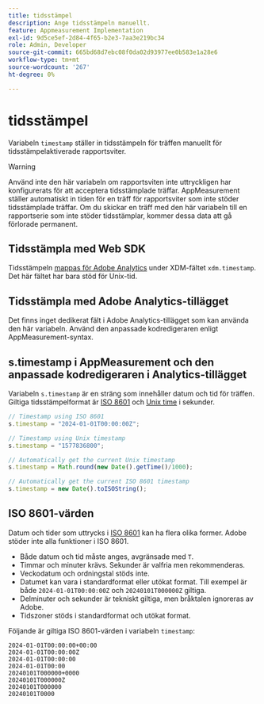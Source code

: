```yaml
---
title: tidsstämpel
description: Ange tidsstämpeln manuellt.
feature: Appmeasurement Implementation
exl-id: 9d5ce5ef-2d84-4f65-b2e3-7aa3e219bc34
role: Admin, Developer
source-git-commit: 665bd68d7ebc08f0da02d93977ee0b583e1a28e6
workflow-type: tm+mt
source-wordcount: '267'
ht-degree: 0%

---
```


# tidsstämpel

Variabeln `timestamp` ställer in tidsstämpeln för träffen manuellt för tidsstämpelaktiverade rapportsviter.

>[!WARNING]
>
>Använd inte den här variabeln om rapportsviten inte uttryckligen har konfigurerats för att acceptera tidsstämplade träffar. AppMeasurement ställer automatiskt in tiden för en träff för rapportsviter som inte stöder tidsstämplade träffar. Om du skickar en träff med den här variabeln till en rapportserie som inte stöder tidsstämplar, kommer dessa data att gå förlorade permanent.

## Tidsstämpla med Web SDK

Tidsstämpeln [mappas för Adobe Analytics](https://experienceleague.adobe.com/docs/analytics/implementation/aep-edge/xdm-var-mapping.html?lang=sv-SE) under XDM-fältet `xdm.timestamp`. Det här fältet har bara stöd för Unix-tid.

## Tidsstämpla med Adobe Analytics-tillägget

Det finns inget dedikerat fält i Adobe Analytics-tillägget som kan använda den här variabeln. Använd den anpassade kodredigeraren enligt AppMeasurement-syntax.

## s.timestamp i AppMeasurement och den anpassade kodredigeraren i Analytics-tillägget

Variabeln `s.timestamp` är en sträng som innehåller datum och tid för träffen. Giltiga tidsstämpelformat är [ISO 8601](https://en.wikipedia.org/wiki/ISO_8601) och [Unix time](https://en.wikipedia.org/wiki/Unix_time) i sekunder.

```js
// Timestamp using ISO 8601
s.timestamp = "2024-01-01T00:00:00Z";

// Timestamp using Unix timestamp
s.timestamp = "1577836800";

// Automatically get the current Unix timestamp
s.timestamp = Math.round(new Date().getTime()/1000);

// Automatically get the current ISO 8601 timestamp
s.timestamp = new Date().toISOString();
```

## ISO 8601-värden

Datum och tider som uttrycks i [ISO 8601](https://en.wikipedia.org/wiki/ISO_8601) kan ha flera olika former. Adobe stöder inte alla funktioner i ISO 8601.

* Både datum och tid måste anges, avgränsade med `T`.
* Timmar och minuter krävs. Sekunder är valfria men rekommenderas.
* Veckodatum och ordningstal stöds inte.
* Datumet kan vara i standardformat eller utökat format. Till exempel är både `2024-01-01T00:00:00Z` och `20240101T000000Z` giltiga.
* Delminuter och sekunder är tekniskt giltiga, men bråktalen ignoreras av Adobe.
* Tidszoner stöds i standardformat och utökat format.

Följande är giltiga ISO 8601-värden i variabeln `timestamp`:

```text
2024-01-01T00:00:00+00:00
2024-01-01T00:00:00Z
2024-01-01T00:00:00
2024-01-01T00:00
20240101T000000+0000
20240101T000000Z
20240101T000000
20240101T0000
```
